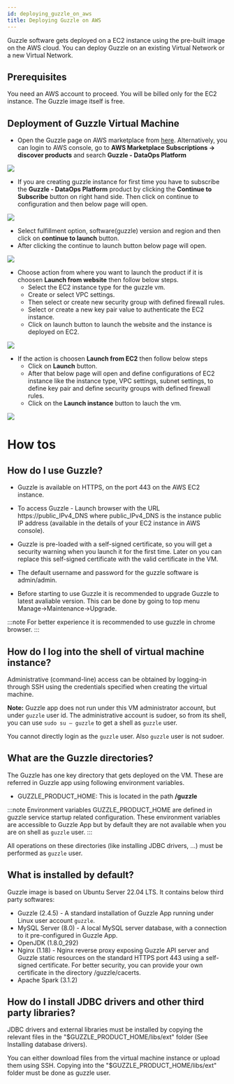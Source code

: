 ```yaml
---
id: deploying_guzzle_on_aws
title: Deploying Guzzle on AWS
---
```


Guzzle software gets deployed on a EC2 instance using the pre-built image on the AWS cloud. You can deploy Guzzle on an existing Virtual Network or a new Virtual Network.

## Prerequisites

You need an AWS account to proceed. You will be billed only for the EC2 instance. The Guzzle image itself is free. 

## Deployment of Guzzle Virtual Machine

* Open the Guzzle page on AWS marketplace from [here](https://us-east-1.console.aws.amazon.com/marketplace/home?region=ap-south-1#/subscriptions/8c5d28c9-4ee6-40db-bc9e-a48b8fc6a561). Alternatively, you can login to AWS console, go to **AWS Marketplace Subscriptions -> discover products** and search **Guzzle - DataOps Platform**

<a href="http://guzzle.justanalytics.com/assets/files/aws_deploy_1.png" target="_self">
    <img src="/img/docs/introduction/aws_deploy_1.png"/>
</a>

* If you are creating guzzle instance for first time you have to subscribe the **Guzzle - DataOps Platform** product by clicking the **Continue to Subscribe** button on right hand side. Then click on continue to configuration and then below page will open.

<a href="http://guzzle.justanalytics.com/assets/files/aws_deploy_2.png" target="_self">
    <img src="/img/docs/introduction/aws_deploy_2.png"/>
</a>

* Select fulfillment option, software(guzzle) version and region and then click on **continue to launch** button.
* After clicking the continue to launch button below page will open.

<a href="http://guzzle.justanalytics.com/assets/files/aws_deploy_3.png" target="_self">
    <img src="/img/docs/introduction/aws_deploy_3.png"/>
</a>

* Choose action from where you want to launch the product if it is choosen **Launch from website** then follow below steps.
    - Select the EC2 instance type for the guzzle vm.
    - Create or select VPC settings.
    - Then select or create new security group with defined firewall rules.
    - Select or create a new key pair value to authenticate the EC2 instance.
    - Click on launch button to launch the website and the instance is deployed on EC2.

<a href="http://guzzle.justanalytics.com/assets/files/aws_deploy_4.png" target="_self">
    <img src="/img/docs/introduction/aws_deploy_4.png"/>
</a>

* If the action is choosen **Launch from EC2** then follow below steps
    - Click on **Launch** button.
    - After that below page will open and define configurations of EC2 instance like the instance type, VPC settings, subnet settings, to define key pair and define security groups with defined firewall rules.
    - Click on the **Launch instance** button to lauch the vm.

<a href="http://guzzle.justanalytics.com/assets/files/aws_deploy_5.png" target="_self">
    <img src="/img/docs/introduction/aws_deploy_5.png"/>
</a>


# How tos

## How do I use Guzzle?

* Guzzle is available on HTTPS, on the port 443 on the AWS EC2 instance. 

* To access Guzzle - Launch browser with the URL https://public_IPv4_DNS where public_IPv4_DNS is the instance public IP address (available in the details of your EC2 instance in AWS console).

* Guzzle is pre-loaded with a self-signed certificate, so you will get a security warning when you launch it for the first time. Later on you can replace this self-signed certificate with the valid certificate in the VM. 

* The default username and password for the guzzle software is admin/admin.

* Before starting to use Guzzle it is recommended to upgrade Guzzle to latest avaliable version. This can be done by going to top menu Manage->Maintenance->Upgrade.

:::note
For better experience it is recommended to use guzzle in chrome browser.
:::


## How do I log into the shell of virtual machine instance?

Administrative (command-line) access can be obtained by logging-in through SSH using the credentials specified when creating the virtual machine.

**Note:** Guzzle app does not run under this VM administrator account, but under `guzzle` user id. The administrative account is sudoer, so from its shell, you can use `sudo su — guzzle` to get a shell as `guzzle` user.

You cannot directly login as the `guzzle` user. Also `guzzle` user is not sudoer.

## What are the Guzzle directories?

The Guzzle has one key directory that gets deployed on the VM. These are referred in Guzzle app using following environment variables. 

* GUZZLE_PRODUCT_HOME: This is located in the path **/guzzle**

:::note
Environment variables GUZZLE_PRODUCT_HOME are defined in guzzle service startup related configuration. These environment variables are accessible to Guzzle App but by default they are not available when you are on shell as `guzzle` user.
:::

All operations on these directories (like installing JDBC drivers, …) must be performed as `guzzle` user.

## What is installed by default?

Guzzle image is based on Ubuntu Server 22.04 LTS. It contains below third party softwares:

- Guzzle (2.4.5) - A standard installation of Guzzle App running under Linux user account `guzzle`.
- MySQL Server (8.0) - A local MySQL server database, with a connection to it pre-configured in Guzzle App.
- OpenJDK (1.8.0_292)
- Nginx (1.18) - Nginx reverse proxy exposing Guzzle API server and Guzzle static resources on the standard HTTPS port 443 using a self-signed certificate. For better security, you can provide your own certificate in the directory /guzzle/cacerts.
- Apache Spark (3.1.2)

## How do I install JDBC drivers and other third party libraries?

JDBC drivers and external libraries must be installed by copying the relevant files in the "$GUZZLE_PRODUCT_HOME/libs/ext" folder (See Installing database drivers).

You can either download files from the virtual machine instance or upload them using SSH. Copying into the "$GUZZLE_PRODUCT_HOME/libs/ext" folder must be done as guzzle user.

